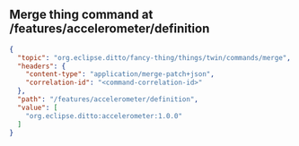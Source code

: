 ## Merge thing command at /features/accelerometer/definition

```json
{
  "topic": "org.eclipse.ditto/fancy-thing/things/twin/commands/merge",
  "headers": {
    "content-type": "application/merge-patch+json",
    "correlation-id": "<command-correlation-id>"
  },
  "path": "/features/accelerometer/definition",
  "value": [
    "org.eclipse.ditto:accelerometer:1.0.0"
  ]
}
```
